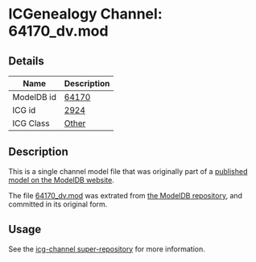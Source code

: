 # ICGenealogy Channel: 64170\_dv.mod

## Details

Name | Description
---- | -----------
ModelDB id | [64170](http://senselab.med.yale.edu/ModelDB/ShowModel.cshtml?model=64170)
ICG id | [2924](http://icg.neurotheory.ox.ac.uk/channels/other/2924)
ICG Class | [Other](http://icg.neurotheory.ox.ac.uk/channels/other)

## Description

This is a single channel model file that was originally part of a [published model on the ModelDB website](http://senselab.med.yale.edu/mModelDB/ShowModel.cshtml?model=64170).

The file [64170\_dv.mod](64170_dv.mod) was extrated from [the ModelDB repository](http://senselab.med.yale.edu/ModelDB/ShowModel.cshtml?model=64170), and committed in its original form.

## Usage

See the [icg-channel super-repository](https://github.com/icgenealogy/icg-channels) for more information.
